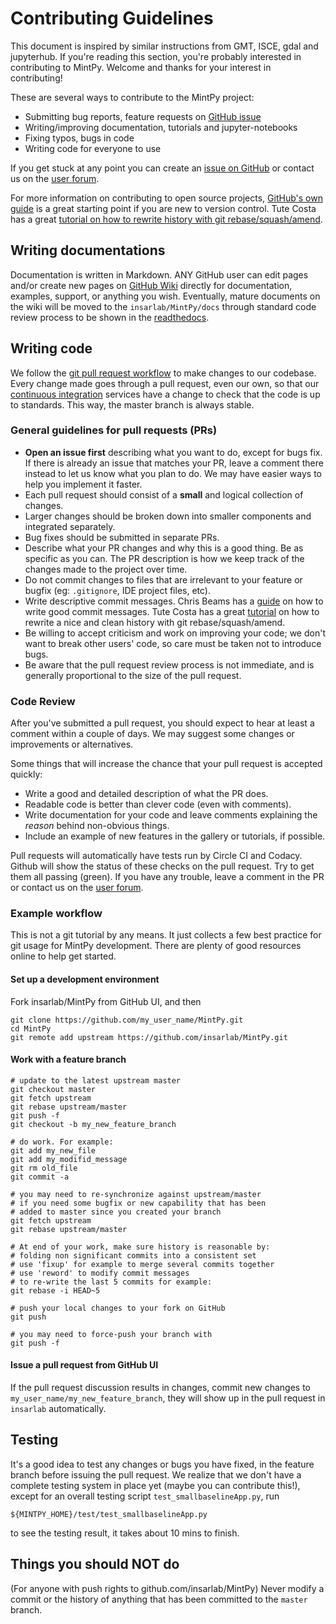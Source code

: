 # Contributing Guidelines

This document is inspired by similar instructions from GMT, ISCE, gdal and jupyterhub. If you're reading this section, you're probably interested in contributing to MintPy. Welcome and thanks for your interest in contributing! 

These are several ways to contribute to the MintPy project:

* Submitting bug reports, feature requests on [GitHub issue](https://github.com/insarlab/MintPy/issues)
* Writing/improving documentation, tutorials and jupyter-notebooks
* Fixing typos, bugs in code
* Writing code for everyone to use

If you get stuck at any point you can create an [issue on GitHub](https://github.com/insarlab/MintPy/issues) or contact us on the [user forum](https://groups.google.com/forum/#!forum/mintpy).

For more information on contributing to open source projects, [GitHub's own guide](https://guides.github.com/activities/contributing-to-open-source/)
is a great starting point if you are new to version control. Tute Costa has a great [tutorial on how to rewrite history with git rebase/squash/amend](https://thoughtbot.com/blog/git-interactive-rebase-squash-amend-rewriting-history).

## Writing documentations ##

Documentation is written in Markdown. ANY GitHub user can edit pages and/or create new pages on [GitHub Wiki](https://github.com/insarlab/MintPy/wiki) directly for documentation, examples, support, or anything you wish. Eventually, mature documents on the wiki will be moved to the `insarlab/MintPy/docs` through standard code review process to be shown in the [readthedocs](https://mintpy.readthedocs.io/en/latest/).

## Writing code ##

We follow the [git pull request workflow](https://www.asmeurer.com/git-workflow/) to make changes to our codebase. Every change made goes through a pull request, even our own, so that our [continuous integration](https://en.wikipedia.org/wiki/Continuous_integration) services have a change to check that the code is up to standards. This way, the master branch is always stable.

### General guidelines for pull requests (PRs) ###

+ **Open an issue first** describing what you want to do, except for bugs fix. If there is already an issue that matches your PR, leave a comment there instead to let us know what you plan to do. We may have easier ways to help you implement it faster. 
+ Each pull request should consist of a **small** and logical collection of changes.
+ Larger changes should be broken down into smaller components and integrated separately.
+ Bug fixes should be submitted in separate PRs.
+ Describe what your PR changes and why this is a good thing. Be as specific as you can. The PR description is how we keep track of the changes made to the project over time.
+ Do not commit changes to files that are irrelevant to your feature or bugfix (eg: `.gitignore`, IDE project files, etc).
+ Write descriptive commit messages. Chris Beams has a [guide](https://chris.beams.io/posts/git-commit/) on how to write good commit messages. Tute Costa has a great [tutorial](https://thoughtbot.com/blog/git-interactive-rebase-squash-amend-rewriting-history) on how to rewrite a nice and clean history with git rebase/squash/amend.
+ Be willing to accept criticism and work on improving your code; we don't want to break other users' code, so care must be taken not to introduce bugs.
+ Be aware that the pull request review process is not immediate, and is generally proportional to the size of the pull request.

### Code Review ###

After you've submitted a pull request, you should expect to hear at least a comment within a couple of days. We may suggest some changes or improvements or alternatives.

Some things that will increase the chance that your pull request is accepted quickly:

+ Write a good and detailed description of what the PR does.
+ Readable code is better than clever code (even with comments).
+ Write documentation for your code and leave comments explaining the _reason_ behind non-obvious things.
+ Include an example of new features in the gallery or tutorials, if possible.

Pull requests will automatically have tests run by Circle CI and Codacy. Github will show the status of these checks on the pull request. Try to get them all passing (green). If you have any trouble, leave a comment in the PR or contact us on the [user forum](https://groups.google.com/forum/#!forum/mintpy).

### Example workflow ###

This is not a git tutorial by any means. It just collects a few best practice for git usage for MintPy development. There are plenty of good resources online to help get started.

#### Set up a development environment ####

Fork insarlab/MintPy from GitHub UI, and then

```
git clone https://github.com/my_user_name/MintPy.git
cd MintPy
git remote add upstream https://github.com/insarlab/MintPy.git
```

#### Work with a feature branch ####

```
# update to the latest upstream master
git checkout master
git fetch upstream
git rebase upstream/master
git push -f
git checkout -b my_new_feature_branch

# do work. For example:
git add my_new_file
git add my_modifid_message
git rm old_file
git commit -a 

# you may need to re-synchronize against upstream/master
# if you need some bugfix or new capability that has been
# added to master since you created your branch
git fetch upstream
git rebase upstream/master

# At end of your work, make sure history is reasonable by:
# folding non significant commits into a consistent set
# use 'fixup' for example to merge several commits together
# use 'reword' to modify commit messages
# to re-write the last 5 commits for example:
git rebase -i HEAD~5

# push your local changes to your fork on GitHub
git push

# you may need to force-push your branch with
git push -f
```

#### Issue a pull request from GitHub UI ####

If the pull request discussion results in changes, commit new changes to `my_user_name/my_new_feature_branch`, they will show up in the pull request in `insarlab` automatically.


## Testing ##

It's a good idea to test any changes or bugs you have fixed, in the feature branch before issuing the pull request. We realize that we don't have a complete testing system in place yet (maybe you can contribute this!), except for an overall testing script `test_smallbaselineApp.py`, run

```
${MINTPY_HOME}/test/test_smallbaselineApp.py
```

to see the testing result, it takes about 10 mins to finish.


## Things you should NOT do ##

(For anyone with push rights to github.com/insarlab/MintPy) Never modify a commit or the history of anything that has been committed to the `master` branch.
